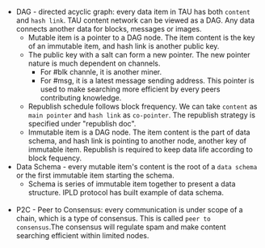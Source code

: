 * DAG - directed acyclic graph: every data item in TAU has both `content` and `hash link`. TAU content network can be viewed as a DAG. Any data connects another data for blocks, messages or images. 
  * Mutable item is a pointer to a DAG node. The item content is the key of an immutable item, and hash link is another public key. 
   - The public key with a salt can form a new pointer. The new pointer nature is much dependent on channels. 
     - For #blk channle, it is another miner. 
     - For #msg, it is a latest message sending address. This pointer is used to make searching more efficient by every peers contributing knowledge.
   - Republish schedule follows block frequency. We can take `content` as `main pointer` and `hash link` as `co-pointer`. The republish strategy is specified under "republish doc". 
  * Immutable item is a DAG node. The item content is the part of data schema, and hash link is pointing to another node, another key of immutable item. Republish is required to keep data life according to block fequency. 
* Data Schema - every mutable item's content is the root of a `data schema` or the first immutable item starting the schema.
  - Schema is series of immutable item together to present a data structure. IPLD protocol has built example of data schema. 
<br><br>
* P2C - Peer to Consensus: every communication is under scope of a chain, which is a type of consensus. This is called `peer to consensus`.The consensus will regulate spam and make content searching efficient within limited nodes. 
